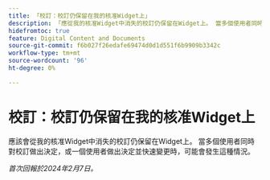 ```yaml
---
title: 「校訂：校訂仍保留在我的核准Widget上」
description: 「應從我的核准Widget中消失的校訂仍保留在Widget上。 當多個使用者同時對校訂做出決定，或一個使用者做出決定並快速變更時，可能會發生這種情況。」
hidefromtoc: true
feature: Digital Content and Documents
source-git-commit: f6b027f26edafe69474d0d1d551f6b9909b3342c
workflow-type: tm+mt
source-wordcount: '96'
ht-degree: 0%

---
```



# 校訂：校訂仍保留在我的核准Widget上

應該會從我的核准Widget中消失的校訂仍保留在Widget上。 當多個使用者同時對校訂做出決定，或一個使用者做出決定並快速變更時，可能會發生這種情況。

_首次回報於2024年2月7日。_
